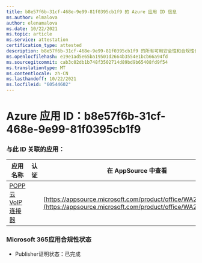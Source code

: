 ```yaml
---
title: b8e57f6b-31cf-468e-9e99-81f0395cb1f9 的 Azure 应用 ID 信息
ms.author: elmalova
author: elenamalova
ms.date: 10/22/2021
ms.topic: article
ms.service: attestation
certification_type: attested
description: b8e57f6b-31cf-468e-9e99-81f0395cb1f9 的所有可用安全性和合规性信息。
ms.openlocfilehash: e19e1ad5e65ba19501d2664b3554e1bcb66a94fd
ms.sourcegitcommit: cab3c02db1b748f3502714d89bd9b65408fd9f54
ms.translationtype: MT
ms.contentlocale: zh-CN
ms.lasthandoff: 10/22/2021
ms.locfileid: "60544602"
---
```

# <a name="azure-app-id-b8e57f6b-31cf-468e-9e99-81f0395cb1f9"></a>Azure 应用 ID：b8e57f6b-31cf-468e-9e99-81f0395cb1f9


### <a name="apps-associated-with-this-id"></a>与此 ID 关联的应用：
| **应用名称** | **认证** | **在 AppSource 中查看** |
|--------------|---------------|-----------------------|
| [POPP 云 VoIP 连接器](https://docs.microsoft.com/microsoft-365-app-certification/forward/WA200003306) |  | [https://appsource.microsoft.com/product/office/WA200003306](https://appsource.microsoft.com/product/office/WA200003306) |

### <a name="microsoft-365-app-compliance-status"></a>Microsoft 365应用合规性状态
- Publisher证明状态：已完成

